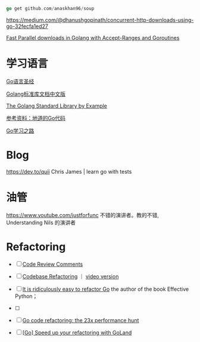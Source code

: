 ```Go
go get github.com/anaskhan96/soup	
```



https://medium.com/@dhanushgopinath/concurrent-http-downloads-using-go-32fecfa1ed27



[Fast Parallel downloads in Golang with Accept-Ranges and Goroutines](https://coderwall.com/p/uz2noa/fast-parallel-downloads-in-golang-with-accept-ranges-and-goroutines)



# 学习语言 

[Go语言圣经](https://books.studygolang.com/gopl-zh/)

[Golang标准库文档中文版](https://studygolang.com/static/pkgdoc/main.html)

[The Golang Standard Library by Example](https://books.studygolang.com/The-Golang-Standard-Library-by-Example/)

[参考资料：地道的Go代码](https://colobu.com/2017/06/30/idiomatic-go-references/)

[Go学习之路](https://github.com/talkgo/read)



# Blog

https://dev.to/quii Chris James | learn go with tests





# 油管

https://www.youtube.com/justforfunc 不错的演讲者。教的不错, Understanding Nils 的演讲者







# Refactoring

- [ ] [Code Review Comments](https://github.com/golang/go/wiki/CodeReviewComments)



- [ ] [Codebase Refactoring](https://talks.golang.org/2016/refactor.article) ｜  [video version](https://www.youtube.com/watch?v=h6Cw9iCDVcU)



- [ ] [It is ridiculously easy to refactor Go](https://www.onebigfluke.com/2013/01/it-is-ridiculously-easy-to-refactor-go.html) the author of the book Effective Python；
- [ ] 

- [ ] [Go code refactoring: the 23x performance hunt](https://medium.com/@val_deleplace/go-code-refactoring-the-23x-performance-hunt-156746b522f7)



- [ ] [[Go] Speed up your refactoring with GoLand](https://dev.to/julianchu/speed-up-your-refactoring-with-goland-7ei)

